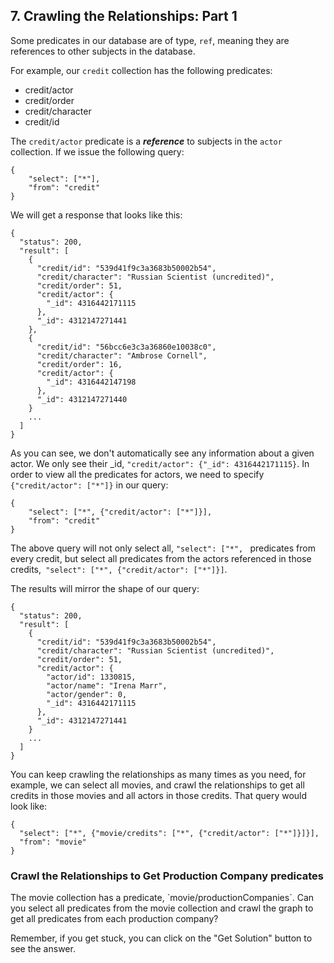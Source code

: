 ## 7. Crawling the Relationships: Part 1

Some predicates in our database are of type, `ref`, meaning they are references to other subjects in the database. 

For example, our `credit` collection has the following predicates:

- credit/actor
- credit/order
- credit/character
- credit/id

The `credit/actor` predicate is a __***reference***__ to subjects in the `actor` collection. If we issue the following query:

```
{
    "select": ["*"],
    "from": "credit"
}
```

We will get a response that looks like this:

```
{
  "status": 200,
  "result": [
    {
      "credit/id": "539d41f9c3a3683b50002b54",
      "credit/character": "Russian Scientist (uncredited)",
      "credit/order": 51,
      "credit/actor": {
        "_id": 4316442171115
      },
      "_id": 4312147271441
    },
    {
      "credit/id": "56bcc6e3c3a36860e10038c0",
      "credit/character": "Ambrose Cornell",
      "credit/order": 16,
      "credit/actor": {
        "_id": 4316442147198
      },
      "_id": 4312147271440
    }
    ...
  ]
}
```

As you can see, we don't automatically see any information about a given actor. We only see their _id, `"credit/actor": {"_id": 4316442171115}`. In order to view all the predicates for actors, we need to specify `{"credit/actor": ["*"]}` in our query:

```
{
    "select": ["*", {"credit/actor": ["*"]}],
    "from": "credit"
}
```
The above query will not only select all, `"select": ["*", ` predicates from every credit, but select all predicates from the actors referenced in those credits,` "select": ["*", {"credit/actor": ["*"]}]`.

The results will mirror the shape of our query:

```
{
  "status": 200,
  "result": [
    {
      "credit/id": "539d41f9c3a3683b50002b54",
      "credit/character": "Russian Scientist (uncredited)",
      "credit/order": 51,
      "credit/actor": {
        "actor/id": 1330815,
        "actor/name": "Irena Marr",
        "actor/gender": 0,
        "_id": 4316442171115
      },
      "_id": 4312147271441
    }
    ...
  ]
}
```

You can keep crawling the relationships as many times as you need, for example, we can select all movies, and crawl the relationships to get all credits in those movies and all actors in those credits. That query would look like:

```
{
  "select": ["*", {"movie/credits": ["*", {"credit/actor": ["*"]}]}],
  "from": "movie"
}

```

<div class="challenge">
<h3>Crawl the Relationships to Get Production Company predicates</h3>
<p>The movie collection has a predicate, `movie/productionCompanies`. Can you select all predicates from the movie collection and crawl the graph to get all predicates from each production company?</p>
<p>Remember, if you get stuck, you can click on the "Get Solution" button to see the answer.</p>
</div>